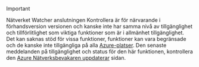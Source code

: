 > [!IMPORTANT]
> Nätverket Watcher anslutningen Kontrollera är för närvarande i förhandsversion versionen och kanske inte har samma nivå av tillgänglighet och tillförlitlighet som viktiga funktioner som är i allmänhet tillgänglighet. Det kan saknas stöd för vissa funktioner, funktioner kan vara begränsade och de kanske inte tillgängliga på alla [Azure-platser](https://azure.microsoft.com/regions/). Den senaste meddelanden på tillgänglighet och status för den här funktionen, kontrollera den [Azure Nätverksbevakaren uppdaterar](https://azure.microsoft.com/updates/?product=network-watcher) sidan. 
